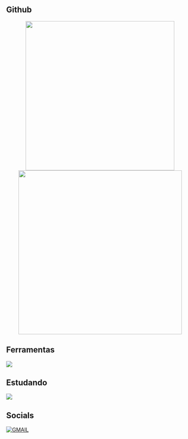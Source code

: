 ## Github
<div align="center">
      <img width="400px" src="https://github-readme-stats.vercel.app/api?username=errori-aurawell&theme=blue_navy&hide_border=true&include_all_commits=false&count_private=false"/>
      <img width="439px" src="https://github-readme-streak-stats.herokuapp.com/?user=errori-aurawell&theme=blue_navy&hide_border=true"/>
</div>

## Ferramentas 
<img src="https://skillicons.dev/icons?i=js,react,nodejs,html,css,vscode,github,mysql" />


## Estudando
<img src="https://skillicons.dev/icons?i=ts,java" />

## Socials
[![GMAIL](https://skillicons.dev/icons?i=gmail)](mailto:viniciusavila4080@gmail.com)
